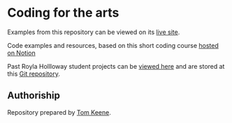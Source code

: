 # Coding for the arts

Examples from this repository can be viewed on its [live site](https://anthillsocial.github.io/GIT-coding-for-the-arts).

Code examples and resources, based on this  short coding course
[hosted on Notion](https://anthillsocial.notion.site/anthillsocial/Coding-for-the-arts-87d747bca56c41caa78496b32ff293fd) 

Past Royla Hollloway student projects can be [viewed here](https://anthillsocial.github.io/example-student-projects/public/contents.html) and are stored at this [Git repository](https://github.com/anthillsocial/example-student-projects).


## Authoriship
Repository prepared by [Tom Keene](www.theanthillsocial.co.uk).      